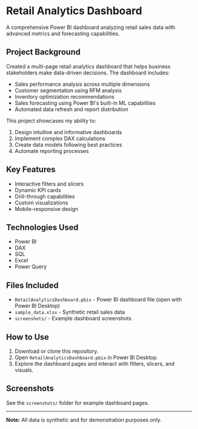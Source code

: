 # Retail Analytics Dashboard

A comprehensive Power BI dashboard analyzing retail sales data with advanced metrics and forecasting capabilities.

## Project Background
Created a multi-page retail analytics dashboard that helps business stakeholders make data-driven decisions. The dashboard includes:

- Sales performance analysis across multiple dimensions
- Customer segmentation using RFM analysis
- Inventory optimization recommendations
- Sales forecasting using Power BI's built-in ML capabilities
- Automated data refresh and report distribution

This project showcases my ability to:
1. Design intuitive and informative dashboards
2. Implement complex DAX calculations
3. Create data models following best practices
4. Automate reporting processes

## Key Features
- Interactive filters and slicers
- Dynamic KPI cards
- Drill-through capabilities
- Custom visualizations
- Mobile-responsive design

## Technologies Used
- Power BI
- DAX
- SQL
- Excel
- Power Query

## Files Included
- `RetailAnalyticsDashboard.pbix` - Power BI dashboard file (open with Power BI Desktop)
- `sample_data.xlsx` - Synthetic retail sales data
- `screenshots/` - Example dashboard screenshots

## How to Use
1. Download or clone this repository.
2. Open `RetailAnalyticsDashboard.pbix` in Power BI Desktop.
3. Explore the dashboard pages and interact with filters, slicers, and visuals.

## Screenshots
See the `screenshots/` folder for example dashboard pages.

---

**Note:** All data is synthetic and for demonstration purposes only. 